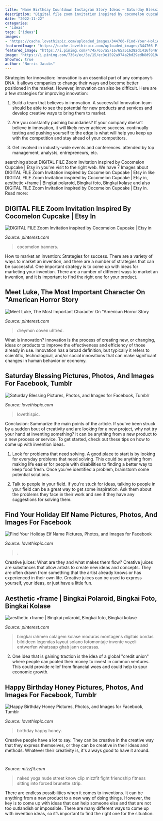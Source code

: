 ```yaml
---
title: "Name Birthday Countdown Instagram Story Ideas ~ Saturday Blessing Pictures, Photos, And Images For Facebook, Tumblr"
description: "Digital file zoom invitation inspired by cocomelon cupcake"
date: "2022-11-22"
categories:
- "ideas"
tags: ["ideas"]
images:
- "https://cache.lovethispic.com/uploaded_images/344766-Find-Your-Holiday-Elf-Name.jpg"
featuredImage: "https://cache.lovethispic.com/uploaded_images/344766-Find-Your-Holiday-Elf-Name.jpg"
featured_image: "https://i.pinimg.com/474x/65/a5/16/65a516282d1416f646f3768936d9c807--american-horror-story-coven.jpg"
image: "https://i.pinimg.com/736x/ec/3e/15/ec3e1592a974a2bd29edb8d9919ae056.jpg"
ShowToc: true
author: "Norris Jacobs"
---
```



Strategies for innovation:
Innovation is an essential part of any company’s DNA. It allows companies to change their ways and become better positioned in the market. However, innovation can also be difficult. Here are a few strategies for improving innovation:
1. Build a team that believes in innovation. A successful Innovation team should be able to see the potential for new products and services and develop creative ways to bring them to market.

2. Are you constantly pushing boundaries? If your company doesn’t believe in innovation, it will likely never achieve success. continually testing and pushing yourself to the edge is what will help you keep up with the competition and stay ahead of your competitors.

3. Get involved in industry-wide events and conferences. attended by top management, analysts, entrepreneurs, etc.

	

		
searching about DIGITAL FILE Zoom Invitation inspired by Cocomelon Cupcake | Etsy in you've visit to the right web. We have 7 Images about DIGITAL FILE Zoom Invitation inspired by Cocomelon Cupcake | Etsy in like DIGITAL FILE Zoom Invitation inspired by Cocomelon Cupcake | Etsy in, aesthetic •frame | Bingkai polaroid, Bingkai foto, Bingkai kolase and also DIGITAL FILE Zoom Invitation inspired by Cocomelon Cupcake | Etsy in. Read more:
		
    
## DIGITAL FILE Zoom Invitation Inspired By Cocomelon Cupcake | Etsy In

<img loading=lazy src="https://i.pinimg.com/736x/a9/d2/75/a9d275cce3e5ac389a88e22a293bbd69.jpg" onerror="this.onerror=null;this.src='https://tse3.mm.bing.net/th?id=OIP.oCD14OpunIV7EurLOoCNIwHaKk&amp;pid=15.1';" alt="DIGITAL FILE Zoom Invitation inspired by Cocomelon Cupcake | Etsy in">

_Source: pinterest.com_

>cocomelon banners. 

	

How to market an invention: Strategies for success.
There are a variety of ways to market an invention, and there are a number of strategies that can be successful. One important strategy is to come up with ideas for marketing your invention. There are a number of different ways to market an invention, and it is important to find the right one for your product.

    
## Meet Luke, The Most Important Character On &quot;American Horror Story

<img loading=lazy src="https://i.pinimg.com/474x/65/a5/16/65a516282d1416f646f3768936d9c807--american-horror-story-coven.jpg" onerror="this.onerror=null;this.src='https://tse2.mm.bing.net/th?id=OIP.izrMpLdJaWkNzA0eX35gJQAAAA&amp;pid=15.1';" alt="Meet Luke, The Most Important Character On &quot;American Horror Story">

_Source: pinterest.com_

>dreymon coven uhtred. 

	

What is innovation?
Innovation is the process of creating new, or changing, ideas or products to improve the effectiveness and efficiency of those already in use. Innovation has a broad definition, but typically it refers to scientific, technological, and/or social innovations that can make significant changes in human behavior or economy.

    
## Saturday Blessing Pictures, Photos, And Images For Facebook, Tumblr

<img loading=lazy src="http://www.lovethispic.com/uploaded_images/308218-Saturday-Blessing.gif" onerror="this.onerror=null;this.src='https://tse1.mm.bing.net/th?id=OIP.YSpch6qublTCrJuN0ybpmgHaHa&amp;pid=15.1';" alt="Saturday Blessing Pictures, Photos, and Images for Facebook, Tumblr">

_Source: lovethispic.com_

>lovethispic. 

	

Conclusion: Summarize the main points of the article.
If you've been struck by a sudden bout of creativity and are looking for a new project, why not try your hand at inventing something? It can be anything from a new product to a new process or service. To get started, check out these tips on how to come up with invention ideas.
1. Look for problems that need solving. A good place to start is by looking for everyday problems that need solving. This could be anything from making life easier for people with disabilities to finding a better way to keep food fresh. Once you've identified a problem, brainstorm some potential solutions.

2. Talk to people in your field. If you're stuck for ideas, talking to people in your field can be a great way to get some inspiration. Ask them about the problems they face in their work and see if they have any suggestions for solving them.

    
## Find Your Holiday Elf Name Pictures, Photos, And Images For Facebook

<img loading=lazy src="https://cache.lovethispic.com/uploaded_images/344766-Find-Your-Holiday-Elf-Name.jpg" onerror="this.onerror=null;this.src='https://tse1.mm.bing.net/th?id=OIP.dw_dArQ6VQLHfKMy7JcCcAHaHa&amp;pid=15.1';" alt="Find Your Holiday Elf Name Pictures, Photos, and Images for Facebook">

_Source: lovethispic.com_

>. 

	

Creative juices: What are they and what makes them flow?
Creative juices are substances that allow artists to create new ideas and concepts. They are often drawn from something that the artist already knows or has experienced in their own life. Creative juices can be used to express yourself, your ideas, or just have a little fun.

    
## Aesthetic •frame | Bingkai Polaroid, Bingkai Foto, Bingkai Kolase

<img loading=lazy src="https://i.pinimg.com/736x/ec/3e/15/ec3e1592a974a2bd29edb8d9919ae056.jpg" onerror="this.onerror=null;this.src='https://tse2.mm.bing.net/th?id=OIP.2e-t4FiamkuzSiBze7WMzAHaNJ&amp;pid=15.1';" alt="aesthetic •frame | Bingkai polaroid, Bingkai foto, Bingkai kolase">

_Source: pinterest.com_

>bingkai rahmen colagem kolase moduras montagens digitais bordas bildideen legendas layout solano fotomontaje invente vozeli entwerfen whatssap ghab jann carcasas. 

	

2. One idea that is gaining traction is the idea of a global "credit union" where people can pooled their money to invest in common ventures. This could provide relief from financial woes and could help to spur economic growth.

    
## Happy Birthday Honey Pictures, Photos, And Images For Facebook, Tumblr

<img loading=lazy src="http://www.lovethispic.com/uploaded_images/271912-Happy-Birthday-Honey.jpg" onerror="this.onerror=null;this.src='https://tse3.mm.bing.net/th?id=OIP.VRUmu8XO98urjTk1P_8yWgHaFj&amp;pid=15.1';" alt="Happy Birthday Honey Pictures, Photos, and Images for Facebook, Tumblr">

_Source: lovethispic.com_

>birthday happy honey. 

	

Creative people have a lot to say. They can be creative in the creative way that they express themselves, or they can be creative in their ideas and methods. Whatever their creativity is, it's always good to have it around.

    
## 

<img loading=lazy src="http://mizzfit.com/Public/Files/post/yogogirls_yoga_friendship_women_connection_mizzfit_0be4e22ee8.jpg" onerror="this.onerror=null;this.src='https://tse4.mm.bing.net/th?id=OIP.18e0BgKx2BL2wjdHwK_pswHaF2&amp;pid=15.1';" alt="">

_Source: mizzfit.com_

>naked yoga nude street know clip mizzfit fight friendship fitness sitting into forced brunette strip. 

	

There are endless possibilities when it comes to inventions. It can be anything from a new product to a new way of doing things. However, the key is to come up with ideas that can help someone else and that are not too outlandish or impossible. There are many different ways to come up with invention ideas, so it’s important to find the right one for the situation.

